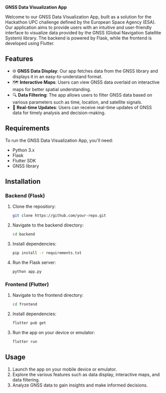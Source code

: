 **GNSS Data Visualization App**

Welcome to our GNSS Data Visualization App, built as a solution for the Hackathon UPC challenge defined by the European Space Agency (ESA). Our application aims to provide users with an intuitive and user-friendly interface to visualize data provided by the GNSS (Global Navigation Satellite System) library. The backend is powered by Flask, while the frontend is developed using Flutter.

## Features

- 🌐 **GNSS Data Display**: Our app fetches data from the GNSS library and displays it in an easy-to-understand format.
- 🗺️ **Interactive Maps**: Users can view GNSS data overlaid on interactive maps for better spatial understanding.
- 🔍 **Data Filtering**: The app allows users to filter GNSS data based on various parameters such as time, location, and satellite signals.
- 🔄 **Real-time Updates**: Users can receive real-time updates of GNSS data for timely analysis and decision-making.

## Requirements

To run the GNSS Data Visualization App, you'll need:

- Python 3.x
- Flask
- Flutter SDK
- GNSS library

## Installation

### Backend (Flask)

1. Clone the repository:

   ```bash
   git clone https://github.com/your-repo.git
   ```

2. Navigate to the backend directory:

   ```bash
   cd backend
   ```

3. Install dependencies:

   ```bash
   pip install -r requirements.txt
   ```

4. Run the Flask server:

   ```bash
   python app.py
   ```

### Frontend (Flutter)

1. Navigate to the frontend directory:

   ```bash
   cd frontend
   ```

2. Install dependencies:

   ```bash
   flutter pub get
   ```

3. Run the app on your device or emulator:

   ```bash
   flutter run
   ```

## Usage

1. Launch the app on your mobile device or emulator.
2. Explore the various features such as data display, interactive maps, and data filtering.
3. Analyze GNSS data to gain insights and make informed decisions.
